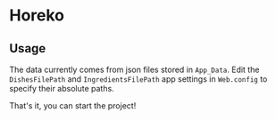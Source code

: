 # Horeko

## Usage

The data currently comes from json files stored in `App_Data`. Edit the `DishesFilePath` and `IngredientsFilePath` app settings in `Web.config`  to specify their absolute paths.

That's it, you can start the project!